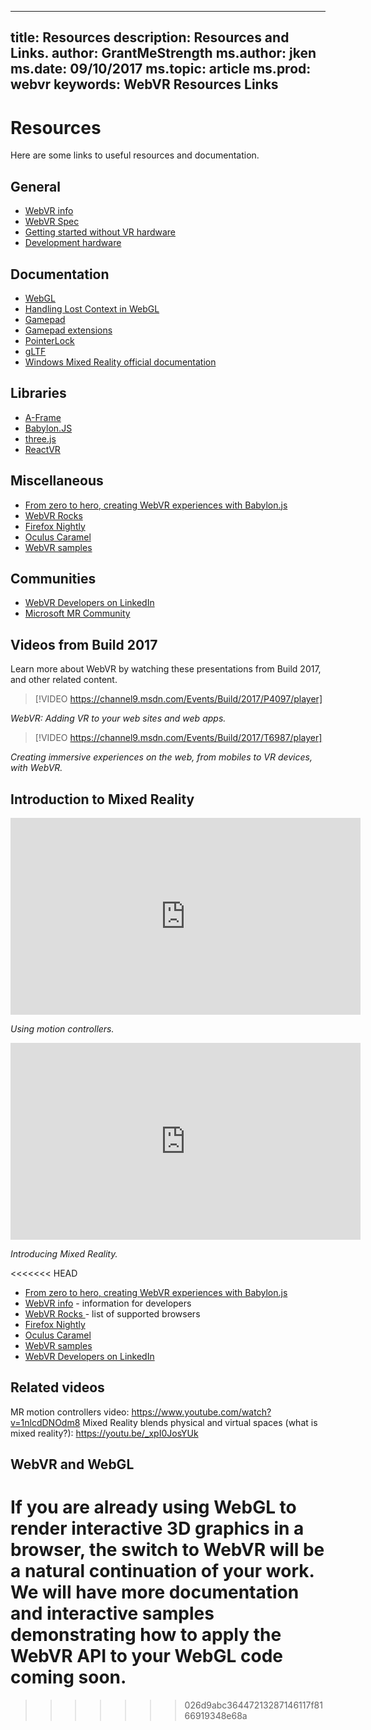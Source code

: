 
---
title: Resources
description: Resources and Links. 
author: GrantMeStrength
ms.author: jken
ms.date: 09/10/2017
ms.topic: article
ms.prod: webvr
keywords: WebVR Resources Links
---

# Resources

Here are some links to useful resources and documentation.

## General

* [WebVR info](https://webvr.info/developers) 
* [WebVR Spec](https://w3c.github.io/webvr/)
* [Getting started without VR hardware](http://aka.ms/webvrsimulator)
* [Development hardware](https://www.microsoft.com/en-us/store/b/virtualreality?icid=TopNavVirtualReality)

## Documentation

* [WebGL](https://www.khronos.org/webgl/)
* [Handling Lost Context in WebGL](https://www.khronos.org/webgl/wiki/HandlingContextLost)
* [Gamepad](http://www.w3.org/TR/gamepad/)
* [Gamepad extensions](https://w3c.github.io/gamepad/extensions.html)
* [PointerLock](http://www.w3.org/TR/pointerlock/)
* [gLTF](https://www.khronos.org/gltf)
* [Windows Mixed Reality official documentation](https://developer.microsoft.com/en-us/windows/mixed-reality)

## Libraries

* [A-Frame](http://aframe.io/)
* [Babylon.JS](http://www.babylonjs.com/)
* [three.js](https://threejs.org/)
* [ReactVR](https://facebook.github.io/react-vr/)

## Miscellaneous

* [From zero to hero, creating WebVR experiences with Babylon.js](https://www.davrous.com/2017/07/07/from-zero-to-hero-creating-webvr-experiences-with-babylon-js-on-all-platforms/)
* [WebVR Rocks ](https://webvr.rocks)
* [Firefox Nightly](https://webvr.rocks/firefox)
* [Oculus Caramel](https://www.oculus.com/experiences/gear-vr/1290985657630933/)
* [WebVR samples](https://webvr.info/samples/)

## Communities

* [WebVR Developers on LinkedIn](https://www.linkedin.com/groups/13500607/profile)
* [Microsoft MR Community](https://developer.microsoft.com/en-us/windows/mixed-reality/community)

## Videos from Build 2017

Learn more about WebVR by watching these presentations from Build 2017, and other related content.

> [!VIDEO https://channel9.msdn.com/Events/Build/2017/P4097/player]

<i>WebVR: Adding VR to your web sites and web apps.</i>


> [!VIDEO https://channel9.msdn.com/Events/Build/2017/T6987/player]

<i>Creating immersive experiences on the web, from mobiles to VR devices, with WebVR.</i>

## Introduction to Mixed Reality

<iframe width="560" height="315" src="https://www.youtube.com/embed/1nlcdDNOdm8" frameborder="0" allowfullscreen></iframe>

<i>Using motion controllers.</i>

<iframe width="560" height="315" src="https://www.youtube.com/embed/_xpI0JosYUk" frameborder="0" allowfullscreen></iframe>

<i>Introducing Mixed Reality.</i>




<<<<<<< HEAD
* [From zero to hero, creating WebVR experiences with Babylon.js](https://www.davrous.com/2017/07/07/from-zero-to-hero-creating-webvr-experiences-with-babylon-js-on-all-platforms/)
* [WebVR info](https://webvr.info/developers) - information for developers
* [WebVR Rocks ](https://webvr.rocks) - list of supported browsers
* [Firefox Nightly](https://webvr.rocks/firefox)
* [Oculus Caramel](https://www.oculus.com/experiences/gear-vr/1290985657630933/)
* [WebVR samples](https://webvr.info/samples/)
* [WebVR Developers on LinkedIn](https://www.linkedin.com/groups/13500607/profile)

## Related videos
MR motion controllers video: https://www.youtube.com/watch?v=1nlcdDNOdm8
Mixed Reality blends physical and virtual spaces (what is mixed reality?): https://youtu.be/_xpI0JosYUk 

## WebVR and WebGL
If you are already using WebGL to render interactive 3D graphics in a browser, the switch to WebVR will be a natural continuation of your work. We will have more documentation and interactive samples demonstrating how to apply the WebVR API to your WebGL code coming soon.
=======




>>>>>>> 026d9abc36447213287146117f8166919348e68a
